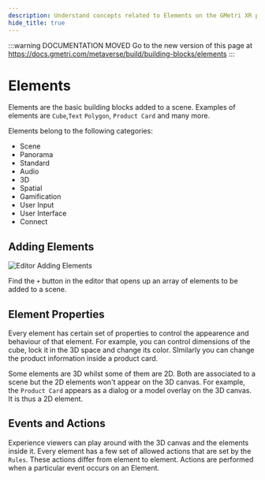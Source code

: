 ```yaml
---
description: Understand concepts related to Elements on the GMetri XR platform.
hide_title: true
---
```


<head>
  <link rel="canonical" href="https://docs.gmetri.com/metaverse/build/building-blocks/elements" />
</head>

:::warning DOCUMENTATION MOVED
Go to the new version of this page at https://docs.gmetri.com/metaverse/build/building-blocks/elements
:::

# Elements

Elements are the basic building blocks added to a scene. Examples of elements are `Cube`,`Text` `Polygon`, `Product Card` and many more.

Elements belong to the following categories:

- Scene
- Panorama
- Standard
- Audio
- 3D
- Spatial
- Gamification
- User Input
- User Interface
- Connect

## Adding Elements

![Editor Adding Elements](https://s.vrgmetri.com/image/q_90/gb-web/portal-docs/assets/img/screenshots/z5/elements.JPG#boxShadow/)

Find the `+` button in the editor that opens up an array of elements to be added to a scene.

## Element Properties

Every element has certain set of properties to control the appearence and behaviour of that element. For example, you can control dimensions of the cube, lock it in the 3D space and change its color. SImilarly you can change the product information inside a product card.

Some elements are 3D whilst some of them are 2D. Both are associated to a scene but the 2D elements won't appear on the 3D canvas. For example, the `Product Card` appears as a dialog or a model overlay on the 3D canvas. It is thus a 2D element.

## Events and Actions

Experience viewers can play around with the 3D canvas and the elements inside it. Every element has a few set of allowed actions that are set by the `Rules`. These actions differ from element to element. Actions are performed when a particular event occurs on an Element.